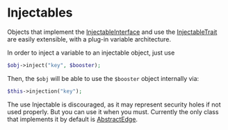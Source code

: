 # Injectables

Objects that implement the [InjectableInterface](https://github.com/phonetworks/pho-framework/blob/master/src/Pho/Framework/InjectableInterface.php) and use the [InjectableTrait](https://github.com/phonetworks/pho-framework/blob/master/src/Pho/Framework/InjectableTrait.php) are easily extensible, with a plug-in variable architecture.

In order to inject a variable to an injectable object, just use

```php
$obj->inject("key", $booster);
```

Then, the ```$obj``` will be able to use the ```$booster``` object internally via:

```php
$this->injection("key");
```

The use Injectable is discouraged, as it may represent security holes if not used properly. But you can use it when you must. Currently the only class that implements it by default is [AbstractEdge](https://github.com/phonetworks/pho-framework/blob/master/src/Pho/Framework/AbstractEdge.php).
